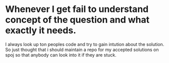 # Whenever I get fail to understand concept of the question and what exactly it needs.
I always look up ton peoples code and try to gain intution about the solution.
So just thought that i should maintain a repo for my accepted solutions on spoj so that anybody can look into it if they are stuck. 
